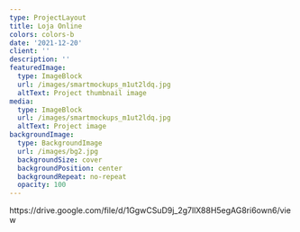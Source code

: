 ```yaml
---
type: ProjectLayout
title: Loja Online
colors: colors-b
date: '2021-12-20'
client: ''
description: ''
featuredImage:
  type: ImageBlock
  url: /images/smartmockups_m1ut2ldq.jpg
  altText: Project thumbnail image
media:
  type: ImageBlock
  url: /images/smartmockups_m1ut2ldq.jpg
  altText: Project image
backgroundImage:
  type: BackgroundImage
  url: /images/bg2.jpg
  backgroundSize: cover
  backgroundPosition: center
  backgroundRepeat: no-repeat
  opacity: 100
---
```

https\://drive.google.com/file/d/1GgwCSuD9j\_2g7llX88H5egAG8ri6own6/view
